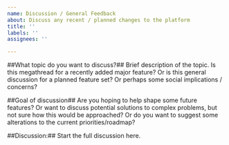 ```yaml
---
name: Discussion / General Feedback
about: Discuss any recent / planned changes to the platform
title: ''
labels: ''
assignees: ''

---
```


##What topic do you want to discuss?##
Brief description of the topic. Is this megathread for a recently added major feature? Or is this general discussion for a planned feature set? Or perhaps some social implications / concerns?

##Goal of discussion##
Are you hoping to help shape some future features? Or want to discuss potential solutions to complex problems, but not sure how this would be approached? Or do you want to suggest some alterations to the current priorities/roadmap?

##Discussion:##
Start the full discussion here.
